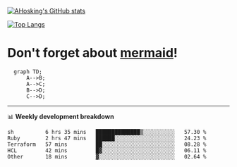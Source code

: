 [![AHosking's GitHub stats](https://github-readme-stats.vercel.app/api?username=ahosking&count_private=true&show_icons=true&theme=onedark&hide_rank=true&include_all_commits=true)](https://github.com/ahosking)

[![Top Langs](https://github-readme-stats.vercel.app/api/top-langs/?username=ahosking&layout=compact&theme=onedark)](https://github.com/ahosking)


# Don't forget about [mermaid](https://github.blog/2022-02-14-include-diagrams-markdown-files-mermaid/)!

```mermaid
  graph TD;
      A-->B;
      A-->C;
      B-->D;
      C-->D;
```
-------

📊 **Weekly development breakdown**

<!--START_SECTION:waka-->

```text
sh          6 hrs 35 mins   ██████████████▒░░░░░░░░░░   57.30 %
Ruby        2 hrs 47 mins   ██████░░░░░░░░░░░░░░░░░░░   24.23 %
Terraform   57 mins         ██░░░░░░░░░░░░░░░░░░░░░░░   08.28 %
HCL         42 mins         █▓░░░░░░░░░░░░░░░░░░░░░░░   06.11 %
Other       18 mins         ▓░░░░░░░░░░░░░░░░░░░░░░░░   02.64 %
```

<!--END_SECTION:waka-->
